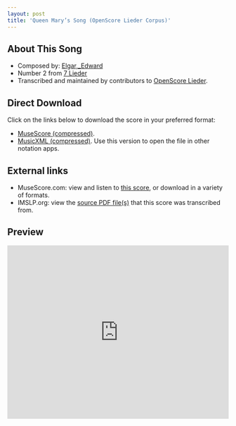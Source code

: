 ```yaml
---
layout: post
title: 'Queen Mary’s Song (OpenScore Lieder Corpus)'
---
```


## About This Song

- Composed by: [Elgar,_Edward](https://fourscoreandmore.org/openscore/lieder/Elgar,_Edward)
- Number 2 from [7 Lieder](https://fourscoreandmore.org/openscore/lieder/Elgar,_Edward/7_Lieder)
- Transcribed and maintained by contributors to [OpenScore Lieder].

[OpenScore Lieder]: https://musescore.com/openscore-lieder-corpus

## Direct Download

Click on the links below to download the score in your preferred format:
- [MuseScore (compressed)](https://github.com/openscore/lieder/blob/main/scores/Elgar,_Edward/7_Lieder/2_Queen_Mary’s_Song/lc6236150.mscz?raw=true).
- [MusicXML (compressed)](https://github.com/openscore/lieder/blob/main/scores/Elgar,_Edward/7_Lieder/2_Queen_Mary’s_Song/lc6236150.mxl?raw=true). Use this version to open the file in other notation apps.

## External links

- MuseScore.com: view and listen to [this score][MuseScore], or download in a variety of formats.
- IMSLP.org: view the [source PDF file(s)][IMSLP] that this score was transcribed from.

[MuseScore]: https://musescore.com/score/6236150
[IMSLP]: https://imslp.org/wiki/Special:ReverseLookup/556602

## Preview

<iframe width="100%" height="394" src="https://musescore.com/openscore-lieder-corpus/scores/6236150/embed" frameborder="0" allowfullscreen allow="autoplay; fullscreen"></iframe>
